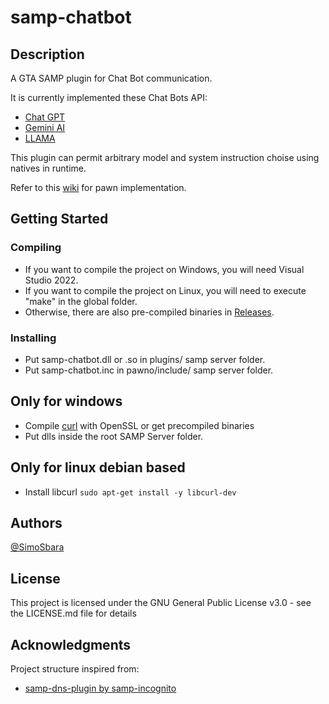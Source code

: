 # samp-chatbot


## Description

A GTA SAMP plugin for Chat Bot communication.

It is currently implemented these Chat Bots API:
* [Chat GPT](https://platform.openai.com/docs/quickstart)
* [Gemini AI](https://ai.google.dev/)
* [LLAMA](https://groq.com/) 

This plugin can permit arbitrary model and system instruction choise using natives in runtime.

Refer to this [wiki](https://github.com/SimoSbara/samp-chatbot/wiki) for pawn implementation.

## Getting Started

### Compiling

* If you want to compile the project on Windows, you will need Visual Studio 2022.
* If you want to compile the project on Linux, you will need to execute "make" in the global folder.
* Otherwise, there are also pre-compiled binaries in [Releases](https://github.com/SimoSbara/samp-chatbot/releases).

### Installing

* Put samp-chatbot.dll or .so in plugins/ samp server folder.
* Put samp-chatbot.inc in pawno/include/ samp server folder.

## Only for windows
* Compile [curl](https://github.com/curl/curl) with OpenSSL or get precompiled binaries
* Put dlls inside the root SAMP Server folder.

## Only for linux debian based
* Install libcurl ```sudo apt-get install -y libcurl-dev```

## Authors
[@SimoSbara](https://github.com/SimoSbara)

## License
This project is licensed under the GNU General Public License v3.0 - see the LICENSE.md file for details

## Acknowledgments

Project structure inspired from:
* [samp-dns-plugin by samp-incognito](https://github.com/samp-incognito/samp-dns-plugin)
